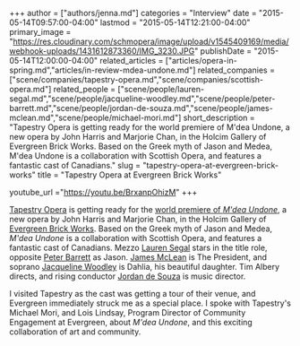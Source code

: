 +++
author = ["authors/jenna.md"]
categories = "Interview"
date = "2015-05-14T09:57:00-04:00"
lastmod = "2015-05-14T12:21:00-04:00"
primary_image = "https://res.cloudinary.com/schmopera/image/upload/v1545409169/media/webhook-uploads/1431612873360/IMG_3230.JPG"
publishDate = "2015-05-14T12:00:00-04:00"
related_articles = ["articles/opera-in-spring.md","articles/in-review-mdea-undone.md"]
related_companies = ["scene/companies/tapestry-opera.md","scene/companies/scottish-opera.md"]
related_people = ["scene/people/lauren-segal.md","scene/people/jacqueline-woodley.md","scene/people/peter-barrett.md","scene/people/jordan-de-souza.md","scene/people/james-mclean.md","scene/people/michael-mori.md"]
short_description = "Tapestry Opera is getting ready for the world premiere of M&#039;dea Undone, a new opera by John Harris and Marjorie Chan, in the Holcim Gallery of Evergreen Brick Works. Based on the Greek myth of Jason and Medea, M&#039;dea Undone is a collaboration with Scottish Opera, and features a fantastic cast of Canadians."
slug = "tapestry-opera-at-evergreen-brick-works"
title = "Tapestry Opera at Evergreen Brick Works"

youtube_url ="https://youtu.be/BrxanpOhizM"
+++

[Tapestry Opera](https://tapestryopera.com/) is getting ready for the [world premiere of *M'dea Undone*](https://tapestryopera.com/mdea-undone/), a new opera by John Harris and Marjorie Chan, in the Holcim Gallery of [Evergreen Brick Works](http://www.evergreen.ca/). Based on the Greek myth of Jason and Medea, *M'dea Undone* is a collaboration with Scottish Opera, and features a fantastic cast of Canadians. Mezzo [Lauren Segal](/scene/people/lauren-segal/) stars in the title role, opposite [Peter Barrett](/scene/people/peter-barrett/) as Jason. [James McLean](/scene/people/james-mclean/) is The President, and soprano [Jacqueline Woodley](/scene/people/jacqueline-woodley/) is Dahlia, his beautiful daughter. Tim Albery directs, and rising conductor [Jordan de Souza](/scene/people/jordan-de-souza/) is music director.

I visited Tapestry as the cast was getting a tour of their venue, and Evergreen immediately struck me as a special place. I spoke with Tapestry's Michael Mori, and Lois Lindsay, Program Director of Community Engagement at Evergreen, about *M'dea Undone*, and this exciting collaboration of art and community.
